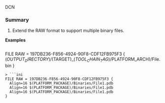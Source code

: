 DCN


### Summary

1. Extend the RAW format to support multiple binary files.


**Examples**

> ```ini
FILE RAW = 197DB236-F856-4924-90F8-CDF12FB975F3 {
$(OUTPUT_DIRECTORY)/$(TARGET)_$(TOOL_CHAIN_TAG)/$PLATFORM_ARCH)/File.bin
}
```
> ```ini
FILE RAW = 197DB236-F856-4924-90F8-CDF12FB975F3 {
  Align=16 $(PLATFORM_PACKAGE)/Binaries/File1.pdb
  Align=16 $(PLATFORM_PACKAGE)/Binaries/File1.pdb
  Align=16 $(PLATFORM_PACKAGE)/Binaries/File1.pdb
}
```

